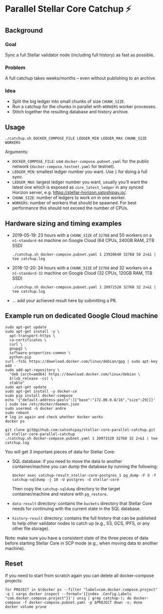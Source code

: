 # Parallel Stellar Core Catchup ⚡

## Background

### Goal

Sync a full Stellar validator node (including full history) as fast as possible.

### Problem

A full catchup takes weeks/months – even without publishing to an archive.

### Idea

 * Split the big ledger into small chunks of size `CHUNK_SIZE`.
 * Run a catchup for the chunks in parallel with `WORKERS` worker processes.
 * Stitch together the resulting database and history archive.

## Usage

```
./catchup.sh DOCKER_COMPOSE_FILE LEDGER_MIN LEDGER_MAX CHUNK_SIZE WORKERS
```

Arguments:

* `DOCKER_COMPOSE_FILE`: use `docker-compose.pubnet.yaml` for the public network (`docker-compose.testnet.yaml` for testnet).
* `LEDGER_MIN`: smallest ledger number you want. Use `1` for doing a full sync.
* `LEDGER_MAX`: largest ledger number you want, usually you'll want the latest one which is exposed as `core_latest_ledger` in any synced Horizon server, e.g. https://stellar-horizon.satoshipay.io/.
* `CHUNK_SIZE`: number of ledgers to work on in one worker.
* `WORKERS`: number of workers that should be spawned. For best performance this should not exceed the number of CPUs.

## Hardware sizing and timing examples

* 2019-05-19: 23 hours with a `CHUNK_SIZE` of `32768` and 50 workers on a `n1-standard-64` machine on Google Cloud (64 CPUs, 240GB RAM, 2TB SSD)

    ```
    ./catchup.sh docker-compose.pubnet.yaml 1 23920640 32768 50 2>&1 | tee catchup.log
    ```

* 2018-12-20: 24 hours with a `CHUNK_SIZE` of `32768` and 32 workers on a `n1-standard-32` machine on Google Cloud (32 CPUs, 120GB RAM, 1TB SSD) 

    ```
    ./catchup.sh docker-compose.pubnet.yaml 1 20971520 32768 32 2>&1 | tee catchup.log
    ```

* ... add your achieved result here by submitting a PR.

## Example run on dedicated Google Cloud machine

```
sudo apt-get update
sudo apt-get install -y \
  apt-transport-https \
  ca-certificates \
  curl \
  gnupg2 \
  software-properties-common \
  python-pip
curl -fsSL https://download.docker.com/linux/debian/gpg | sudo apt-key add -
sudo add-apt-repository \
  "deb [arch=amd64] https://download.docker.com/linux/debian \
  $(lsb_release -cs) \
  stable"
sudo apt-get update
sudo apt-get install -y docker-ce
sudo pip install docker-compose
echo '{"default-address-pools":[{"base":"172.80.0.0/16","size":29}]}' | sudo tee /etc/docker/daemon.json
sudo usermod -G docker andre
sudo reboot
# log in again and check whether docker works
docker ps
```

```
git clone git@github.com:satoshipay/stellar-core-parallel-catchup.git
cd stellar-core-parallel-catchup
./catchup.sh docker-compose.pubnet.yaml 1 20971520 32768 32 2>&1 | tee catchup.log
```

You will get 3 important pieces of data for Stellar Core:

* SQL database: if you need to move the data to another container/machine you can dump the database by running the following:

    ```
    docker exec catchup-result_stellar-core-postgres_1 pg_dump -F d -f catchup-sqldump -j 10 -U postgres -d stellar-core
    ```

    Then copy the `catchup-sqldump` directory to the target container/machine and restore with `pg_restore`.

* `data-result` directory: contains the `buckets` directory that Stellar Core needs for continuing with the current state in the SQL database.
* `history-result` directory: contains the full history that can be published to help other validator nodes to catch up (e.g., S3, GCS, IPFS, or any other file storage).

Note: make sure you have a consistent state of the three pieces of data before starting Stellar Core in SCP mode (e.g., when moving data to another machine).

## Reset

If you need to start from scratch again you can delete all docker-compose projects:

```
for PROJECT in $(docker ps --filter "label=com.docker.compose.project" -q | xargs docker inspect --format='{{index .Config.Labels "com.docker.compose.project"}}'| uniq | grep catchup-); do docker-compose -f docker-compose.pubnet.yaml -p $PROJECT down -v; done
docker volume prune
```
